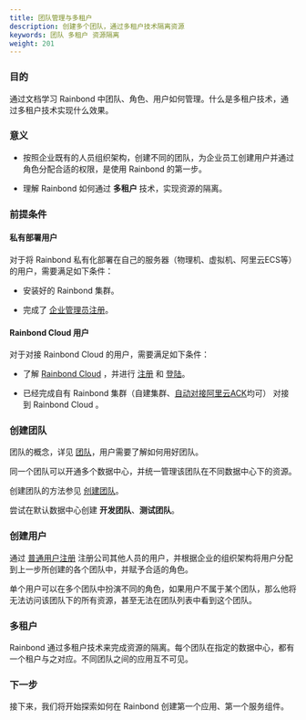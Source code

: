 ```yaml
---
title: 团队管理与多租户
description: 创建多个团队，通过多租户技术隔离资源
keywords: 团队 多租户 资源隔离
weight: 201
---
```


### 目的

通过文档学习 Rainbond 中团队、角色、用户如何管理。什么是多租户技术，通过多租户技术实现什么效果。

### 意义

- 按照企业既有的人员组织架构，创建不同的团队，为企业员工创建用户并通过角色分配合适的权限，是使用 Rainbond 的第一步。

- 理解 Rainbond 如何通过 **多租户** 技术，实现资源的隔离。

### 前提条件

#### 私有部署用户

对于将 Rainbond 私有化部署在自己的服务器（物理机、虚拟机、阿里云ECS等）的用户，需要满足如下条件：

- 安装好的 Rainbond 集群。

- 完成了 [企业管理员注册](/docs/enterprise-manager/user-registration-login/user-register/)。

#### Rainbond Cloud 用户

对于对接 Rainbond Cloud 的用户，需要满足如下条件：

- 了解 [Rainbond Cloud](/docs/quick-start/rainbond-cloud/) ，并进行 [注册](https://cloud.goodrain.com/enterprise-server/registered) 和 [登陆](https://cloud.goodrain.com/enterprise-server/login)。

- 已经完成自有 Rainbond 集群（自建集群、[自动对接阿里云ACK](/docs/user-operations/install/aliyun-ack/)均可） 对接到 Rainbond Cloud 。

### 创建团队

团队的概念，详见 [团队](/docs/get-start/concept/team/)，用户需要了解如何用好团队。

同一个团队可以开通多个数据中心，并统一管理该团队在不同数据中心下的资源。

创建团队的方法参见 [创建团队](/docs/enterprise-manager/enterprise/teams/create-team/)。

尝试在默认数据中心创建 **开发团队**、**测试团队**。

### 创建用户

通过 [普通用户注册](/docs/enterprise-manager/user-registration-login/user-register/) 注册公司其他人员的用户，并根据企业的组织架构将用户分配到上一步所创建的各个团队中，并赋予合适的角色。

单个用户可以在多个团队中扮演不同的角色，如果用户不属于某个团队，那么他将无法访问该团队下的所有资源，甚至无法在团队列表中看到这个团队。

### 多租户

Rainbond 通过多租户技术来完成资源的隔离。每个团队在指定的数据中心，都有一个租户与之对应。不同团队之间的应用互不可见。

### 下一步

接下来，我们将开始探索如何在 Rainbond 创建第一个应用、第一个服务组件。

